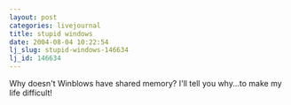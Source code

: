 ```yaml
---
layout: post
categories: livejournal
title: stupid windows
date: 2004-08-04 10:22:54
lj_slug: stupid-windows-146634
lj_id: 146634
---
```

Why doesn't Winblows have shared memory? I'll tell you why...to make my life difficult!
